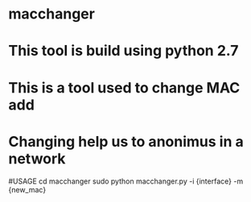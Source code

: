 # macchanger
# This tool is build using python 2.7
# This is a tool used to change MAC add
# Changing help us to anonimus in a network
#USAGE
      cd macchanger
      sudo python macchanger.py  -i {interface} -m {new_mac}
